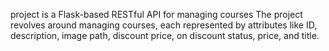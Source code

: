 project is a Flask-based RESTful API for managing courses
The project revolves around managing courses, each represented by attributes like ID, description, image path, discount price, on discount status, price, and title.

